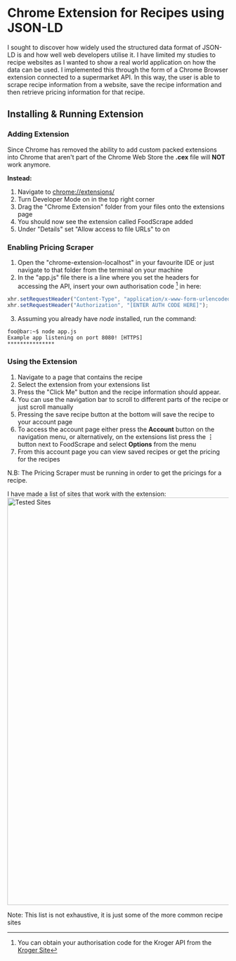# Chrome Extension for Recipes using JSON-LD

I sought to discover how widely used the structured data format of
JSON-LD is and how well web developers utilise it. I have limited my studies to recipe
websites as I wanted to show a real world application on how the data can be used. I
implemented this through the form of a Chrome Browser extension connected to a supermarket
API. In this way, the user is able to scrape recipe information from a website,
save the recipe information and then retrieve pricing information for that recipe.

## Installing & Running Extension

### Adding Extension

Since Chrome has removed the ability to add custom packed extensions into Chrome that aren't part of the Chrome Web Store the **.cex** file will **NOT** work anymore.

**Instead:**
1. Navigate to [chrome://extensions/](chrome://extensions/)
2. Turn Developer Mode on in the top right corner
3. Drag the "Chrome Extension" folder from your files onto the extensions page
4. You should now see the extension called FoodScrape added
5. Under "Details" set "Allow access to file URLs" to on

### Enabling Pricing Scraper

1. Open the "chrome-extension-localhost" in your favourite IDE or just navigate to that folder from the terminal on your machine
2. In the "app.js" file there is a line where you set the headers for accessing the API, insert your own authorisation code [^1] in here:
```js
xhr.setRequestHeader("Content-Type", "application/x-www-form-urlencoded");
xhr.setRequestHeader("Authorization", "[ENTER AUTH CODE HERE]");
```
3. Assuming you already have *node* installed, run the command:
```console
foo@bar:~$ node app.js
Example app listening on port 8080! [HTTPS]
***************
```

### Using the Extension

1. Navigate to a page that contains the recipe
2. Select the extension from your extensions list
3. Press the "Click Me" button and the recipe information should appear.
4. You can use the navigation bar to scroll to different parts of the recipe or just scroll manually
5. Pressing the save recipe button at the bottom will save the recipe to your account page
6. To access the account page either press the **Account** button on the navigation menu, or alternatively, on the extensions list press the **⋮** button next to FoodScrape and select **Options** from the menu
7. From this account page you can view saved recipes or get the pricing for the recipes

N.B: The Pricing Scraper must be running in order to get the pricings for a recipe.

I have made a list of sites that work with the extension:
<img width="928" alt="Tested Sites" src="https://github.com/jazzajing/recipe-chrome-extension/assets/82279104/d6da99e0-33ae-4001-b42b-8d925dd8c870">

Note: This list is not exhaustive, it is just some of the more common recipe sites

[^1]: You can obtain your authorisation code for the Kroger API from the [Kroger Site](https://developer.kroger.com/)

